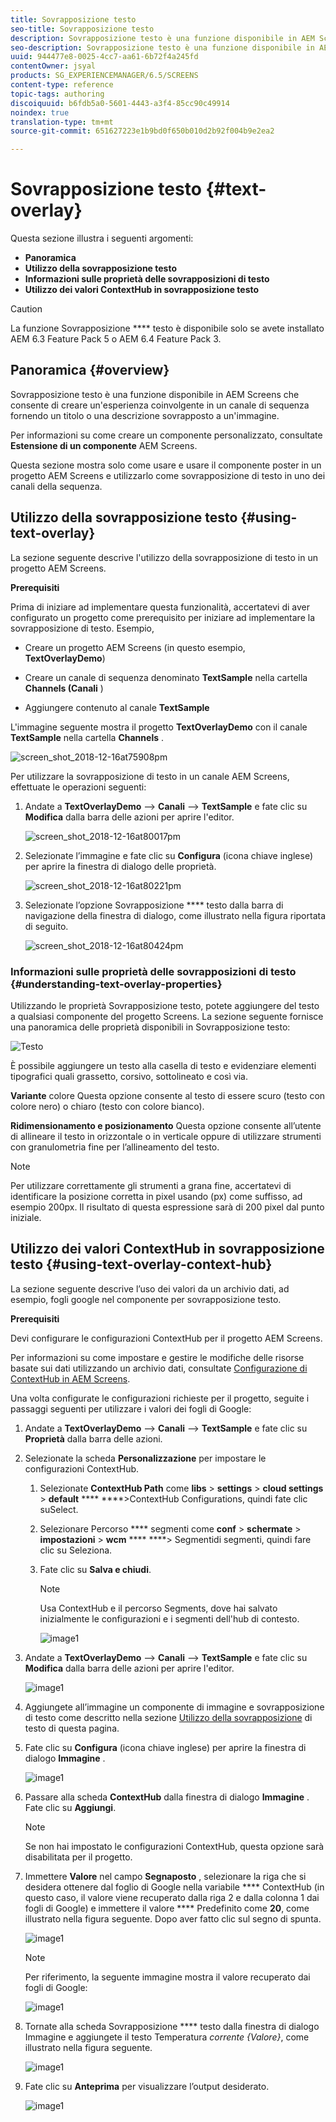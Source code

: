 ```yaml
---
title: Sovrapposizione testo
seo-title: Sovrapposizione testo
description: Sovrapposizione testo è una funzione disponibile in AEM Screens che consente di creare un'esperienza coinvolgente in un canale di sequenza fornendo un titolo o una descrizione sovrapposto a un'immagine. Segui questa pagina per saperne di più.
seo-description: Sovrapposizione testo è una funzione disponibile in AEM Screens che consente di creare un'esperienza coinvolgente in un canale di sequenza fornendo un titolo o una descrizione sovrapposto a un'immagine. Segui questa pagina per saperne di più.
uuid: 944477e8-0025-4cc7-aa61-6b72f4a245fd
contentOwner: jsyal
products: SG_EXPERIENCEMANAGER/6.5/SCREENS
content-type: reference
topic-tags: authoring
discoiquuid: b6fdb5a0-5601-4443-a3f4-85cc90c49914
noindex: true
translation-type: tm+mt
source-git-commit: 651627223e1b9bd0f650b010d2b92f004b9e2ea2

---
```



# Sovrapposizione testo {#text-overlay}

Questa sezione illustra i seguenti argomenti:

* **Panoramica**
* **Utilizzo della sovrapposizione testo**
* **Informazioni sulle proprietà delle sovrapposizioni di testo**
* **Utilizzo dei valori ContextHub in sovrapposizione testo**

>[!CAUTION]
>
>La funzione Sovrapposizione **** testo è disponibile solo se avete installato AEM 6.3 Feature Pack 5 o AEM 6.4 Feature Pack 3.

## Panoramica {#overview}

Sovrapposizione testo è una funzione disponibile in AEM Screens che consente di creare un&#39;esperienza coinvolgente in un canale di sequenza fornendo un titolo o una descrizione sovrapposto a un&#39;immagine.

Per informazioni su come creare un componente personalizzato, consultate **Estensione di un componente** AEM Screens.

Questa sezione mostra solo come usare e usare il componente poster in un progetto AEM Screens e utilizzarlo come sovrapposizione di testo in uno dei canali della sequenza.

## Utilizzo della sovrapposizione testo {#using-text-overlay}

La sezione seguente descrive l&#39;utilizzo della sovrapposizione di testo in un progetto AEM Screens.

**Prerequisiti**

Prima di iniziare ad implementare questa funzionalità, accertatevi di aver configurato un progetto come prerequisito per iniziare ad implementare la sovrapposizione di testo. Esempio,

* Creare un progetto AEM Screens (in questo esempio, **TextOverlayDemo**)

* Creare un canale di sequenza denominato **TextSample** nella cartella **Channels (Canali** )

* Aggiungere contenuto al canale **TextSample**

L&#39;immagine seguente mostra il progetto **TextOverlayDemo** con il canale **TextSample** nella cartella **Channels** .

![screen_shot_2018-12-16at75908pm](assets/screen_shot_2018-12-16at75908pm.png)

Per utilizzare la sovrapposizione di testo in un canale AEM Screens, effettuate le operazioni seguenti:

1. Andate a **TextOverlayDemo** —> **Canali** —> **TextSample** e fate clic su **Modifica** dalla barra delle azioni per aprire l&#39;editor.

   ![screen_shot_2018-12-16at80017pm](assets/screen_shot_2018-12-16at80017pm.png)

1. Selezionate l’immagine e fate clic su **Configura** (icona chiave inglese) per aprire la finestra di dialogo delle proprietà.

   ![screen_shot_2018-12-16at80221pm](assets/screen_shot_2018-12-16at80221pm.png)

1. Selezionate l’opzione Sovrapposizione **** testo dalla barra di navigazione della finestra di dialogo, come illustrato nella figura riportata di seguito.

   ![screen_shot_2018-12-16at80424pm](assets/screen_shot_2018-12-16at80424pm.png)

### Informazioni sulle proprietà delle sovrapposizioni di testo {#understanding-text-overlay-properties}

Utilizzando le proprietà Sovrapposizione testo, potete aggiungere del testo a qualsiasi componente del progetto Screens. La sezione seguente fornisce una panoramica delle proprietà disponibili in Sovrapposizione testo:

![Testo](assets/text.gif)

È possibile aggiungere un testo alla casella di testo e evidenziare elementi tipografici quali grassetto, corsivo, sottolineato e così via.

**Variante** colore Questa opzione consente al testo di essere scuro (testo con colore nero) o chiaro (testo con colore bianco).

**Ridimensionamento e posizionamento** Questa opzione consente all’utente di allineare il testo in orizzontale o in verticale oppure di utilizzare strumenti con granulometria fine per l’allineamento del testo.

>[!NOTE]
>
>Per utilizzare correttamente gli strumenti a grana fine, accertatevi di identificare la posizione corretta in pixel usando (px) come suffisso, ad esempio 200px. Il risultato di questa espressione sarà di 200 pixel dal punto iniziale.

## Utilizzo dei valori ContextHub in sovrapposizione testo {#using-text-overlay-context-hub}

La sezione seguente descrive l’uso dei valori da un archivio dati, ad esempio, fogli google nel componente per sovrapposizione testo.

**Prerequisiti**

Devi configurare le configurazioni ContextHub per il progetto AEM Screens.

Per informazioni su come impostare e gestire le modifiche delle risorse basate sui dati utilizzando un archivio dati, consultate [Configurazione di ContextHub in AEM Screens](https://docs.adobe.com/content/help/en/experience-manager-screens/user-guide/developing/configuring-context-hub.html).

Una volta configurate le configurazioni richieste per il progetto, seguite i passaggi seguenti per utilizzare i valori dei fogli di Google:

1. Andate a **TextOverlayDemo** —> **Canali** —> **TextSample** e fate clic su **Proprietà** dalla barra delle azioni.

1. Selezionate la scheda **Personalizzazione** per impostare le configurazioni ContextHub.

   1. Selezionate **ContextHub Path** come **libs** > **settings** > **cloud settings** > **default** **** ****>ContextHub Configurations, quindi fate clic suSelect.

   1. Selezionare Percorso **** segmenti come **conf** > **schermate** > **impostazioni** > **wcm** **** ****> Segmentidi segmenti, quindi fare clic su Seleziona.

   1. Fate clic su **Salva e chiudi**.

      >[!NOTE]
      >
      >Usa ContextHub e il percorso Segments, dove hai salvato inizialmente le configurazioni e i segmenti dell&#39;hub di contesto.

      ![image1](/help/user-guide/assets/text-overlay/text-overlay8.png)

1. Andate a **TextOverlayDemo** —> **Canali** —> **TextSample** e fate clic su **Modifica** dalla barra delle azioni per aprire l&#39;editor.

   ![image1](/help/user-guide/assets/text-overlay/text-overlay1.png)

1. Aggiungete all’immagine un componente di immagine e sovrapposizione di testo come descritto nella sezione [Utilizzo della sovrapposizione](/help/user-guide/text-overlay.md#using-text-overlay) di testo di questa pagina.

1. Fate clic su **Configura** (icona chiave inglese) per aprire la finestra di dialogo **Immagine** .

   ![image1](/help/user-guide/assets/text-overlay/text-overlay4.png)

1. Passare alla scheda **ContextHub** dalla finestra di dialogo **Immagine** . Fate clic su **Aggiungi**.

   >[!NOTE]
   >Se non hai impostato le configurazioni ContextHub, questa opzione sarà disabilitata per il progetto.

1. Immettere **Valore** nel campo **Segnaposto** , selezionare la riga che si desidera ottenere dal foglio di Google nella variabile **** ContextHub (in questo caso, il valore viene recuperato dalla riga 2 e dalla colonna 1 dai fogli di Google) e immettere il valore **** Predefinito come **20**, come illustrato nella figura seguente. Dopo aver fatto clic sul segno di spunta.

   ![image1](/help/user-guide/assets/text-overlay/text-overlay5.png)

   >[!NOTE]
   >Per riferimento, la seguente immagine mostra il valore recuperato dai fogli di Google:

   ![image1](/help/user-guide/assets/text-overlay/text-overlay6.png)

1. Tornate alla scheda Sovrapposizione **** testo dalla finestra di dialogo Immagine e aggiungete il testo Temperatura *corrente {Valore}*, come illustrato nella figura seguente.

   ![image1](/help/user-guide/assets/text-overlay/text-overlay7.png)

1. Fate clic su **Anteprima** per visualizzare l’output desiderato.

   ![image1](/help/user-guide/assets/text-overlay/text-overlay10.png)















